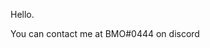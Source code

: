 Hello.

You can contact me at BMO#0444 on discord

<!---
proteus117/proteus117 is a ✨ special ✨ repository because its `README.md` (this file) appears on your GitHub profile.
You can click the Preview link to take a look at your changes.
--->
